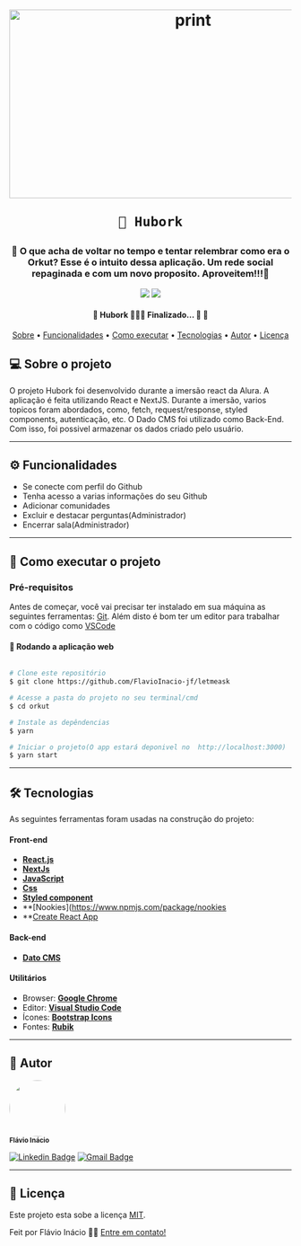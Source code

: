 
<h1 align="center">
	<a data-flickr-embed="true" href="https://www.flickr.com/photos/193310286@N05/51321284144/in/dateposted-public/" title="print"><img 		src="https://live.staticflickr.com/65535/51321284144_21d32d892b_z.jpg" width="640" height="336" alt="print"></a>
	
	📱 Hubork
</h1>
<h3 align="center">
    🌱 O que acha de voltar no tempo e tentar relembrar como era o Orkut? Esse é o intuito dessa aplicação. Um rede social repaginada e com um novo proposito. Aproveitem!!!💚
</h3>

<p align="center">
	
  <img src="https://img.shields.io/static/v1?label=JS&message=99.9%&color=835afd&style=<STYLE>&logo=<LOGO>">
  <img src="https://img.shields.io/static/v1?label=Scss&message=0.1%&color=835afd&style=<STYLE>&logo=<LOGO>">
    
</p>



<h4 align="center"> 
	🚧  Hubork 👨🏾‍💻 Finalizado... 🚀 🚧
</h4>

<p align="center">
 <a href="#-sobre-o-projeto">Sobre</a> •
 <a href="#-funcionalidades">Funcionalidades</a> • 
 <a href="#-como-executar-o-projeto">Como executar</a> • 
 <a href="#-tecnologias">Tecnologias</a> • 
 <a href="#-autor">Autor</a> • 
 <a href="#user-content--licença">Licença</a>
</p>


## 💻 Sobre o projeto

O projeto Hubork foi desenvolvido durante a imersão react da Alura. A aplicação é feita utilizando React e NextJS. Durante a imersão, varios topicos foram abordados, como, fetch, request/response, styled components, autenticação, etc. O Dado CMS foi utilizado como Back-End. Com isso, foi possivel armazenar os dados criado pelo usuário. 

---

## ⚙️ Funcionalidades

- Se conecte com perfil do Github
- Tenha acesso a varias informações do seu Github
- Adicionar comunidades
- Excluir e destacar perguntas(Administrador)
- Encerrar sala(Administrador)
---



## 🚀 Como executar o projeto


### Pré-requisitos

Antes de começar, você vai precisar ter instalado em sua máquina as seguintes ferramentas:
[Git](https://git-scm.com). 
Além disto é bom ter um editor para trabalhar com o código como [VSCode](https://code.visualstudio.com/)


#### 🧭 Rodando a aplicação web 
```bash

# Clone este repositório
$ git clone https://github.com/FlavioInacio-jf/letmeask

# Acesse a pasta do projeto no seu terminal/cmd
$ cd orkut

# Instale as depêndencias
$ yarn

# Iniciar o projeto(O app estará deponivel no  http://localhost:3000)
$ yarn start
```

---

## 🛠 Tecnologias

As seguintes ferramentas foram usadas na construção do projeto:

#### **Front-end** 
- **[React.js](https://pt-br.reactjs.org/)**
- **[NextJs](https://nextjs.org/)**
- **[JavaScript](https://developer.mozilla.org/pt-BR/docs/Web/JavaScript)**
- **[Css](https://developer.mozilla.org/pt-BR/docs/Web/CSS)**
- **[Styled component](https://styled-components.com/)**
- **[Nookies](https://www.npmjs.com/package/nookies
- **[Create React App](https://create-react-app.dev/)

#### **Back-end** 
- **[Dato CMS](https://www.datocms.com/)**


#### [](https://github.com/FlavioInacio-jf/ControlTT#utilit%C3%A1rios)**Utilitários**

-   Browser: **[Google Chrome](https://www.google.com/intl/pt-BR/chrome/)**
-   Editor:  **[Visual Studio Code](https://code.visualstudio.com/)** 
-   Ícones:  **[Bootstrap Icons](https://icons.getbootstrap.com/)**
-   Fontes:  **[Rubik](https://fonts.google.com/specimen/Rubik)**


---


## 🦸 Autor
 <img style="border-radius: 50%;" src="https://i.ibb.co/B26fQkK/capture-Fl-vio-In-cio.jpg" width="100px;" alt=""/>
 <br />
 <sub><b>Flávio Inácio</b></sub>
 <br />

[![Linkedin Badge](https://img.shields.io/badge/-Flávio-blue?style=flat-square&logo=Linkedin&logoColor=white&link=https://www.linkedin.com/in/fl%C3%A1vio-in%C3%A1cio/)](https://www.linkedin.com/in/fl%C3%A1vio-in%C3%A1cio/) 
[![Gmail Badge](https://img.shields.io/badge/-jflavioinacio22@gmail.com-c14438?style=flat-square&logo=Gmail&logoColor=white&link=mailto:jflavioinacio@gmail.com)](mailto:jflavioinacio22@gmail.com)

---

## 📝 Licença

Este projeto esta sobe a licença [MIT](./LICENSE).

Feit por Flávio Inácio 👋🏽 [Entre em contato!](https://www.linkedin.com/in/fl%C3%A1vio-in%C3%A1cio/)


